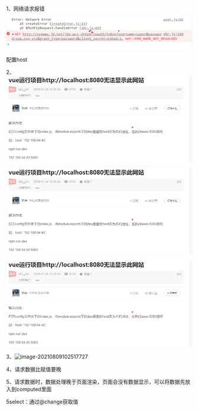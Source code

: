 1、网络请求报错

![image](https://github.com/destinyoung/Work_Notes/blob/main/img/%7B68ED524A-7841-4AEF-8907-63796D2CC906%7D.png.jpg)

配置host



2、![image-20210806145230303](https://github.com/destinyoung/Work_Notes/blob/main/%E7%AC%94%E8%AE%B0%E6%9C%AC/%E9%94%99%E8%AF%AF%E6%88%AA%E5%9B%BE/image-20210806145230303.png)

![image](https://github.com/destinyoung/Work_Notes/blob/main/%E7%AC%94%E8%AE%B0%E6%9C%AC/%E9%94%99%E8%AF%AF%E6%88%AA%E5%9B%BE/image-20210806145230303.png)

![image](https://github.com/destinyoung/Work_Notes/blob/main/%E7%AC%94%E8%AE%B0%E6%9C%AC/%E9%94%99%E8%AF%AF%E6%88%AA%E5%9B%BE/image-20210806145230303.png)



3、![image-20210809102517727](C:\Users\yangxia3\Desktop\笔记本\错误截图\image-20210809102517727.png)



4、请求数据比赋值要晚



5、请求数据时，数据处理晚于页面渲染，页面会没有数据显示，可以将数据先放入到computed里面



5select：通过@change获取值
